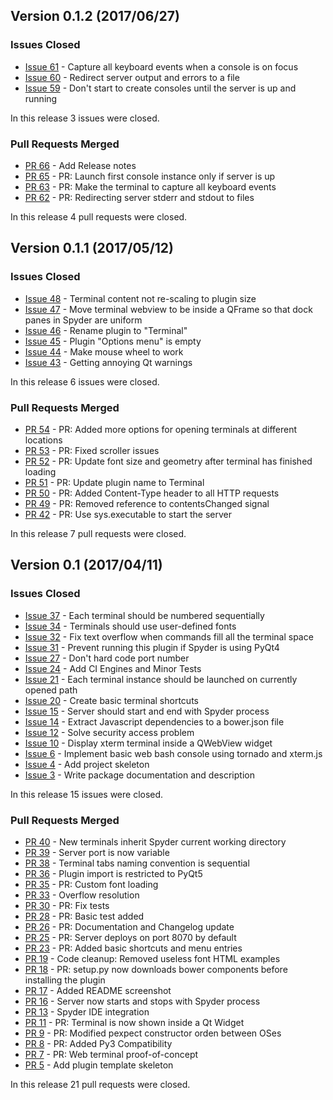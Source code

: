 ## Version 0.1.2 (2017/06/27)

### Issues Closed

* [Issue 61](https://github.com/spyder-ide/spyder-terminal/issues/61) - Capture all keyboard events when a console is on focus
* [Issue 60](https://github.com/spyder-ide/spyder-terminal/issues/60) - Redirect server output and errors to a file
* [Issue 59](https://github.com/spyder-ide/spyder-terminal/issues/59) - Don't start to create consoles until the server is up and running

In this release 3 issues were closed.

### Pull Requests Merged

* [PR 66](https://github.com/spyder-ide/spyder-terminal/pull/66) - Add Release notes
* [PR 65](https://github.com/spyder-ide/spyder-terminal/pull/65) - PR: Launch first console instance only if server is up
* [PR 63](https://github.com/spyder-ide/spyder-terminal/pull/63) - PR: Make the terminal to capture all keyboard events
* [PR 62](https://github.com/spyder-ide/spyder-terminal/pull/62) - PR: Redirecting server stderr and stdout to files

In this release 4 pull requests were closed.

## Version 0.1.1 (2017/05/12)

### Issues Closed

* [Issue 48](https://github.com/spyder-ide/spyder-terminal/issues/48) - Terminal content not re-scaling to plugin size
* [Issue 47](https://github.com/spyder-ide/spyder-terminal/issues/47) - Move terminal webview to be inside a QFrame so that dock panes in Spyder are uniform
* [Issue 46](https://github.com/spyder-ide/spyder-terminal/issues/46) - Rename plugin to "Terminal"
* [Issue 45](https://github.com/spyder-ide/spyder-terminal/issues/45) - Plugin "Options menu" is empty
* [Issue 44](https://github.com/spyder-ide/spyder-terminal/issues/44) - Make mouse wheel to work
* [Issue 43](https://github.com/spyder-ide/spyder-terminal/issues/43) - Getting annoying Qt warnings

In this release 6 issues were closed.

### Pull Requests Merged

* [PR 54](https://github.com/spyder-ide/spyder-terminal/pull/54) - PR: Added more options for opening terminals at different locations
* [PR 53](https://github.com/spyder-ide/spyder-terminal/pull/53) - PR: Fixed scroller issues
* [PR 52](https://github.com/spyder-ide/spyder-terminal/pull/52) - PR: Update font size and geometry after terminal has finished loading
* [PR 51](https://github.com/spyder-ide/spyder-terminal/pull/51) - PR: Update plugin name to Terminal
* [PR 50](https://github.com/spyder-ide/spyder-terminal/pull/50) - PR: Added Content-Type header to all HTTP requests
* [PR 49](https://github.com/spyder-ide/spyder-terminal/pull/49) - PR: Removed reference to contentsChanged signal
* [PR 42](https://github.com/spyder-ide/spyder-terminal/pull/42) - PR: Use sys.executable to start the server

In this release 7 pull requests were closed.


## Version 0.1 (2017/04/11)

### Issues Closed

* [Issue 37](https://github.com/spyder-ide/spyder-terminal/issues/37) - Each terminal should be numbered sequentially
* [Issue 34](https://github.com/spyder-ide/spyder-terminal/issues/34) - Terminals should use user-defined fonts
* [Issue 32](https://github.com/spyder-ide/spyder-terminal/issues/32) - Fix text overflow when commands fill all the terminal space
* [Issue 31](https://github.com/spyder-ide/spyder-terminal/issues/31) - Prevent running this plugin if Spyder is using PyQt4
* [Issue 27](https://github.com/spyder-ide/spyder-terminal/issues/27) - Don't hard code port number
* [Issue 24](https://github.com/spyder-ide/spyder-terminal/issues/24) - Add CI Engines and Minor Tests
* [Issue 21](https://github.com/spyder-ide/spyder-terminal/issues/21) - Each terminal instance should be launched on currently opened path
* [Issue 20](https://github.com/spyder-ide/spyder-terminal/issues/20) - Create basic terminal shortcuts
* [Issue 15](https://github.com/spyder-ide/spyder-terminal/issues/15) - Server should start and end with Spyder process
* [Issue 14](https://github.com/spyder-ide/spyder-terminal/issues/14) - Extract Javascript dependencies to a bower.json file
* [Issue 12](https://github.com/spyder-ide/spyder-terminal/issues/12) - Solve security access problem
* [Issue 10](https://github.com/spyder-ide/spyder-terminal/issues/10) - Display xterm terminal inside a QWebView widget
* [Issue 6](https://github.com/spyder-ide/spyder-terminal/issues/6) - Implement basic web bash console using tornado and xterm.js
* [Issue 4](https://github.com/spyder-ide/spyder-terminal/issues/4) - Add project skeleton
* [Issue 3](https://github.com/spyder-ide/spyder-terminal/issues/3) - Write package documentation and description

In this release 15 issues were closed.

### Pull Requests Merged

* [PR 40](https://github.com/spyder-ide/spyder-terminal/pull/40) - New terminals inherit Spyder current working directory
* [PR 39](https://github.com/spyder-ide/spyder-terminal/pull/39) - Server port is now variable
* [PR 38](https://github.com/spyder-ide/spyder-terminal/pull/38) - Terminal tabs naming convention is sequential
* [PR 36](https://github.com/spyder-ide/spyder-terminal/pull/36) - Plugin import is restricted to PyQt5
* [PR 35](https://github.com/spyder-ide/spyder-terminal/pull/35) - PR: Custom font loading
* [PR 33](https://github.com/spyder-ide/spyder-terminal/pull/33) - Overflow resolution
* [PR 30](https://github.com/spyder-ide/spyder-terminal/pull/30) - PR: Fix tests
* [PR 28](https://github.com/spyder-ide/spyder-terminal/pull/28) - PR: Basic test added
* [PR 26](https://github.com/spyder-ide/spyder-terminal/pull/26) - PR: Documentation and Changelog update
* [PR 25](https://github.com/spyder-ide/spyder-terminal/pull/25) - PR: Server deploys on port 8070 by default
* [PR 23](https://github.com/spyder-ide/spyder-terminal/pull/23) - PR: Added basic shortcuts and menu entries
* [PR 19](https://github.com/spyder-ide/spyder-terminal/pull/19) - Code cleanup: Removed useless font HTML examples
* [PR 18](https://github.com/spyder-ide/spyder-terminal/pull/18) - PR: setup.py now downloads bower components before installing the plugin
* [PR 17](https://github.com/spyder-ide/spyder-terminal/pull/17) - Added README screenshot
* [PR 16](https://github.com/spyder-ide/spyder-terminal/pull/16) - Server now starts and stops with Spyder process
* [PR 13](https://github.com/spyder-ide/spyder-terminal/pull/13) - Spyder IDE integration
* [PR 11](https://github.com/spyder-ide/spyder-terminal/pull/11) - PR: Terminal is now shown inside a Qt Widget
* [PR 9](https://github.com/spyder-ide/spyder-terminal/pull/9) - PR: Modified pexpect constructor orden between OSes
* [PR 8](https://github.com/spyder-ide/spyder-terminal/pull/8) - PR: Added Py3 Compatibility
* [PR 7](https://github.com/spyder-ide/spyder-terminal/pull/7) - PR: Web terminal proof-of-concept
* [PR 5](https://github.com/spyder-ide/spyder-terminal/pull/5) - Add plugin template skeleton

In this release 21 pull requests were closed.
